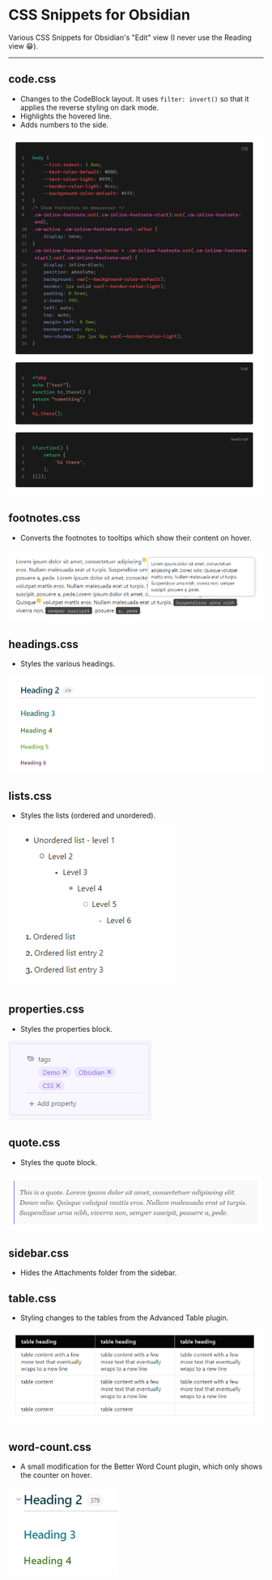 # CSS Snippets for Obsidian
Various CSS Snippets for Obsidian's "Edit" view (I never use the Reading view 😁).

---

## code.css
* Changes to the CodeBlock layout. It uses `filter: invert()` so that it applies the reverse styling on dark mode. 
* Highlights the hovered line.
* Adds numbers to the side. 

![code.png](assets/code.png)

## footnotes.css
* Converts the footnotes to tooltips which show their content on hover. 

![footnotes.png](assets/footnotes.png)
 
## headings.css
* Styles the various headings.

![headings.png](assets/headings.png)

## lists.css
* Styles the lists (ordered and unordered).

![lists.png](assets/lists.png)

## properties.css
* Styles the properties block.

![properties.png](assets/properties.png)

## quote.css
* Styles the quote block.

![quote.png](assets/quote.png)

## sidebar.css
* Hides the Attachments folder from the sidebar.

## table.css
* Styling changes to the tables from the Advanced Table plugin.

![table.png](assets/table.png)

## word-count.css
* A small modification for the Better Word Count plugin, which only shows the counter on hover. 

![word-count.png](assets/word-count.png)